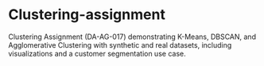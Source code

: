 # Clustering-assignment
Clustering Assignment (DA-AG-017) demonstrating K-Means, DBSCAN, and Agglomerative Clustering with synthetic and real datasets, including visualizations and a customer segmentation use case.
